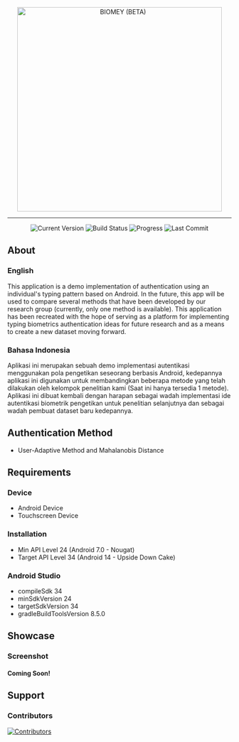 <p align="center">
  <a href="#/">
    <img width="460" src="" title="BIOMEY (BETA)" alt="BIOMEY (BETA)">
  </a>
  <br>
</p>
<hr/>
<p align="center">
  <img src="https://badgen.net/badge/version/v1-alpha/blue" title="Current Version" alt="Current Version">
  <img src="https://badgen.net/badge/build/alpha/grey" title="Build Status" alt="Build Status">
  <img src="https://badgen.net/badge/progress/15%25/yellow" title="Progress" alt="Progress">                                                                                 
  <img src="https://badgen.net/github/last-commit/ArdityoCahyo/Biomey-KeystrokeDynamics" title="Last Commit" alt="Last Commit">                                                                 
</p>

## About

### English
This application is a demo implementation of authentication using an individual's typing pattern based on Android. In the future, this app will be used to compare several methods that have been developed by our research group (currently, only one method is available). This application has been recreated with the hope of serving as a platform for implementing typing biometrics authentication ideas for future research and as a means to create a new dataset moving forward.

### Bahasa Indonesia
Aplikasi ini merupakan sebuah demo implementasi autentikasi menggunakan pola pengetikan seseorang berbasis Android, kedepannya aplikasi ini digunakan untuk membandingkan beberapa metode yang telah dilakukan oleh kelompok penelitian kami (Saat ini hanya tersedia 1 metode). Aplikasi ini dibuat kembali dengan harapan sebagai wadah implementasi ide autentikasi biometrik pengetikan untuk penelitian selanjutnya dan sebagai wadah pembuat dataset baru kedepannya.

## Authentication Method
* User-Adaptive Method and Mahalanobis Distance

## Requirements

### Device
* Android Device
* Touchscreen Device

### Installation
* Min API Level 24      (Android 7.0 - Nougat)
* Target API Level 34   (Android 14  - Upside Down Cake)


### Android Studio
* compileSdk 34
* minSdkVersion 24
* targetSdkVersion 34
* gradleBuildToolsVersion 8.5.0

## Showcase

### Screenshot

#### Coming Soon!

## Support

### Contributors

<a href="https://github.com/ArdityoCahyo/Biomey-KeystrokeDynamics/graphs/contributors?token=GHSAT0AAAAAABSYJ5CAQ3QYDDCBJ2AKTO4UYR7CZVQ">
  <img src="https://contributors-img.web.app/image?repo=ArdityoCahyo/Biomey-KeystrokeDynamics?token=GHSAT0AAAAAABSYJ5CAQ3QYDDCBJ2AKTO4UYR7CZVQ" title="Contributors" alt="Contributors"/>
</a>
